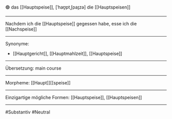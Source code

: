 🟢 das [[Hauptspeise]], [ˈhaʊ̯ptˌʃpaɪ̯zə]
die [[Hauptspeisen]]

---
Nachdem ich die [[Hauptspeise]] gegessen habe, esse ich die [[Nachspeise]]


---
Synonyme: 
- [[Hauptgericht]], [[Hauptmahlzeit]], [[Hauptspeise]]

---
Übersetzung: main course

---
Morpheme:
[[Haupt]][[speise]]

---
Einzigartige mögliche Formen: [[Hauptspeise]], [[Hauptspeisen]]  

---
#Substantiv #Neutral